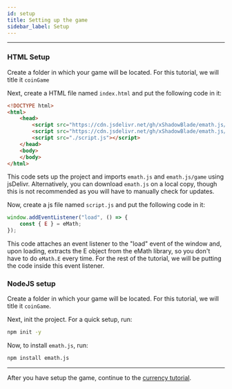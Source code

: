 ```yaml
---
id: setup
title: Setting up the game
sidebar_label: Setup
---
```


---

### HTML Setup

Create a folder in which your game will be located. For this tutorial, we will title it ``coinGame``

Next, create a HTML file named ``index.html`` and put the following code in it:

```html
<!DOCTYPE html>
<html>
	<head>
		<script src="https://cdn.jsdelivr.net/gh/xShadowBlade/emath.js/dist/main/eMath.js"></script>
        <script src="https://cdn.jsdelivr.net/gh/xShadowBlade/emath.js/dist/game/eMath.game.js"></script>
		<script src="./script.js"></script>
	</head>
	<body>
	</body>
</html>
```

This code sets up the project and imports ``emath.js`` and ``emath.js/game`` using jsDelivr. Alternatively, you can download ``emath.js`` on a local copy, though this is not recommended as you will have to manually check for updates.

Now, create a js file named ``script.js`` and put the following code in it:

```js
window.addEventListener("load", () => {
    const { E } = eMath;
});
```

This code attaches an event listener to the "load" event of the window and, upon loading, extracts the E object from the eMath library, so you don't have to do ``eMath.E`` every time. For the rest of the tutorial, we will be putting the code inside this event listener.

### NodeJS setup

Create a folder in which your game will be located. For this tutorial, we will title it ``coinGame``.

Next, init the project. For a quick setup, run:

```bash
npm init -y
```

Now, to install ``emath.js``, run:

```bash
npm install emath.js
```

---

After you have setup the game, continue to the [currency tutorial](./currency).